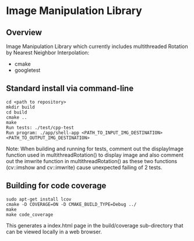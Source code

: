 # Image Manipulation Library

## Overview

Image Manipulation Library which currently includes multithreaded Rotation by Nearest Neighbor Interpolation:

- cmake
- googletest

## Standard install via command-line
```
cd <path to repository>
mkdir build
cd build
cmake ..
make
Run tests: ./test/cpp-test
Run program: ./app/shell-app <PATH_TO_INPUT_IMG_DESTINATION> <PATH_TO_OUTPUT_IMG_DESTINATION>
```

Note: When building and running for tests, comment out the displayImage function used in multithreadRotation() to display image and also comment out the imwrite function in multithreadRotation() as these two functions (cv::imshow and cv::imwrite) cause unexpected failing of 2 tests. 

## Building for code coverage
```
sudo apt-get install lcov
cmake -D COVERAGE=ON -D CMAKE_BUILD_TYPE=Debug ../
make
make code_coverage
```
This generates a index.html page in the build/coverage sub-directory that can be viewed locally in a web browser. 
